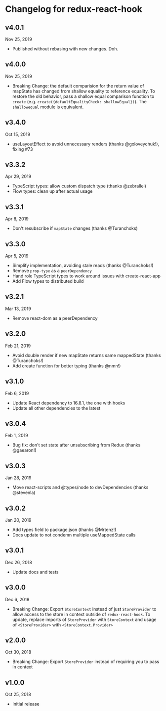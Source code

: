 # Changelog for redux-react-hook

## v4.0.1

Nov 25, 2019

- Published without rebasing with new changes. Doh.

## v4.0.0

Nov 25, 2019

- Breaking Change: the default comparision for the return value of mapState has changed from shallow equality to reference equality. To restore the old behavior, pass a shallow equal comparison function to `create` (e.g. `create({defaultEqualityCheck: shallowEqual})`). The [`shallowequal`](https://www.npmjs.com/package/shallowequal) module is equivalent.

## v3.4.0

Oct 15, 2019

- useLayoutEffect to avoid unnecessary renders (thanks @goloveychuk!), fixing #73

## v3.3.2

Apr 29, 2019

- TypeScript types: allow custom dispatch type (thanks @zebrallel)
- Flow types: clean up after actual usage

## v3.3.1

Apr 8, 2019

- Don't resubscribe if `mapState` changes (thanks @Turanchoks)

## v3.3.0

Apr 5, 2019

- Simplify implementation, avoiding stale reads (thanks @Turanchoks!)
- Remove `prop-type` as a `peerDependency`
- Hand role TypeScript types to work around issues with create-react-app
- Add Flow types to distributed build

## v3.2.1

Mar 13, 2019

- Remove react-dom as a peerDependency

## v3.2.0

Feb 21, 2019

- Avoid double render if new mapState returns same mappedState (thanks @Turanchoks!)
- Add create function for better typing (thanks @nmn!)

## v3.1.0

Feb 6, 2019

- Update React dependency to 16.8.1, the one with hooks
- Update all other dependencies to the latest

## v3.0.4

Feb 1, 2019

- Bug fix: don't set state after unsubscribing from Redux (thanks @gaearon!)

## v3.0.3

Jan 28, 2019

- Move react-scripts and @types/node to devDependencies (thanks @stevenla)

## v3.0.2

Jan 20, 2019

- Add types field to package.json (thanks @Mrtenz!)
- Docs update to not condemn multiple useMappedState calls

## v3.0.1

Dec 26, 2018

- Update docs and tests

## v3.0.0

Dec 6, 2018

- Breaking Change: Export `StoreContext` instead of just `StoreProvider` to allow access to the store in context outside of `redux-react-hook`. To update, replace imports of `StoreProvider` with `StoreContext` and usage of `<StoreProvider>` with `<StoreContext.Provider>`

## v2.0.0

Oct 30, 2018

- Breaking Change: Export `StoreProvider` instead of requiring you to pass in context

## v1.0.0

Oct 25, 2018

- Initial release
